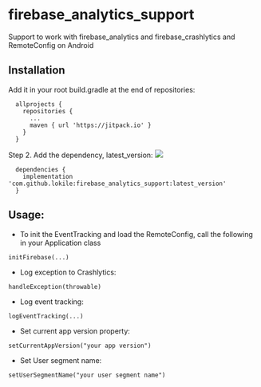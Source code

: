 # firebase_analytics_support
Support to work with firebase_analytics and firebase_crashlytics and RemoteConfig on Android

## Installation
Add it in your root build.gradle at the end of repositories:
```
  allprojects {
    repositories {
      ...
      maven { url 'https://jitpack.io' }
    }
  }
```
Step 2. Add the dependency, latest_version: [![](https://jitpack.io/v/lokile/firebase_analytics_support.svg)](https://jitpack.io/#lokile/firebase_analytics_support)
```
  dependencies {
    implementation 'com.github.lokile:firebase_analytics_support:latest_version'
  }
```

## Usage:
- To init the EventTracking and load the RemoteConfig, call the following in your Application class
```
initFirebase(...)
```
- Log exception to Crashlytics:
```
handleException(throwable)
```
- Log event tracking:
```
logEventTracking(...)
```
- Set current app version property:
```
setCurrentAppVersion("your app version")
```
- Set User segment name:
```
setUserSegmentName("your user segment name")
```
